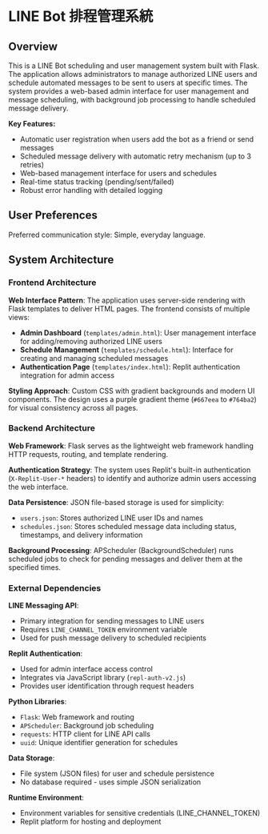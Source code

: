 # LINE Bot 排程管理系統

## Overview

This is a LINE Bot scheduling and user management system built with Flask. The application allows administrators to manage authorized LINE users and schedule automated messages to be sent to users at specific times. The system provides a web-based admin interface for user management and message scheduling, with background job processing to handle scheduled message delivery.

**Key Features:**
- Automatic user registration when users add the bot as a friend or send messages
- Scheduled message delivery with automatic retry mechanism (up to 3 retries)
- Web-based management interface for users and schedules
- Real-time status tracking (pending/sent/failed)
- Robust error handling with detailed logging

## User Preferences

Preferred communication style: Simple, everyday language.

## System Architecture

### Frontend Architecture

**Web Interface Pattern**: The application uses server-side rendering with Flask templates to deliver HTML pages. The frontend consists of multiple views:

- **Admin Dashboard** (`templates/admin.html`): User management interface for adding/removing authorized LINE users
- **Schedule Management** (`templates/schedule.html`): Interface for creating and managing scheduled messages
- **Authentication Page** (`templates/index.html`): Replit authentication integration for admin access

**Styling Approach**: Custom CSS with gradient backgrounds and modern UI components. The design uses a purple gradient theme (`#667eea` to `#764ba2`) for visual consistency across all pages.

### Backend Architecture

**Web Framework**: Flask serves as the lightweight web framework handling HTTP requests, routing, and template rendering.

**Authentication Strategy**: The system uses Replit's built-in authentication (`X-Replit-User-*` headers) to identify and authorize admin users accessing the web interface.

**Data Persistence**: JSON file-based storage is used for simplicity:
- `users.json`: Stores authorized LINE user IDs and names
- `schedules.json`: Stores scheduled message data including status, timestamps, and delivery information

**Background Processing**: APScheduler (BackgroundScheduler) runs scheduled jobs to check for pending messages and deliver them at the specified times.

### External Dependencies

**LINE Messaging API**: 
- Primary integration for sending messages to LINE users
- Requires `LINE_CHANNEL_TOKEN` environment variable
- Used for push message delivery to scheduled recipients

**Replit Authentication**:
- Used for admin interface access control
- Integrates via JavaScript library (`repl-auth-v2.js`)
- Provides user identification through request headers

**Python Libraries**:
- `Flask`: Web framework and routing
- `APScheduler`: Background job scheduling
- `requests`: HTTP client for LINE API calls
- `uuid`: Unique identifier generation for schedules

**Data Storage**:
- File system (JSON files) for user and schedule persistence
- No database required - uses simple JSON serialization

**Runtime Environment**:
- Environment variables for sensitive credentials (LINE_CHANNEL_TOKEN)
- Replit platform for hosting and deployment